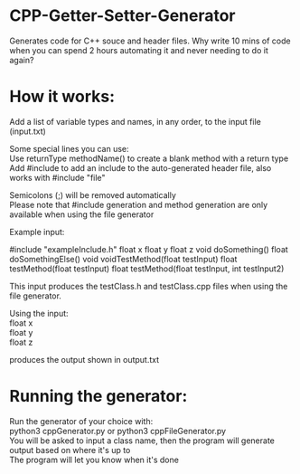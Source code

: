 # CPP-Getter-Setter-Generator
Generates code for C++ souce and header files. 
Why write 10 mins of code when you can spend 2 hours automating it and never needing to do it again?

# How it works:
Add a list of variable types and names, in any order, to the input file (input.txt)

Some special lines you can use:  
Use returnType methodName() to create a blank method with a return type  
Add #include <file> to add an include to the auto-generated header file, also works with #include "file"  
 
Semicolons (;) will be removed automatically  
Please note that #include generation and method generation are only available when using the file generator  
 
Example input: 
 
#include "exampleInclude.h"
float x
float y
float z
void doSomething()
float doSomethingElse()
void voidTestMethod(float testInput)
float testMethod(float testInput)
float testMethod(float testInput, int testInput2)
 
This input produces the testClass.h and testClass.cpp files when using the file generator. 
 
Using the input:  
float x  
float y  
float z  
 
produces the output shown in output.txt 
 
# Running the generator: 
Run the generator of your choice with:  
python3 cppGenerator.py or python3 cppFileGenerator.py  
You will be asked to input a class name, then the program will generate output based on where it's up to  
The program will let you know when it's done  
